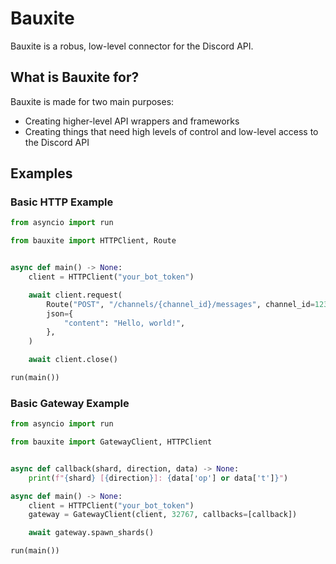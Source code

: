 # Bauxite

Bauxite is a robus, low-level connector for the Discord API.

## What is Bauxite for?

Bauxite is made for two main purposes:

- Creating higher-level API wrappers and frameworks
- Creating things that need high levels of control and low-level access to the Discord API

## Examples

### Basic HTTP Example

```py
from asyncio import run

from bauxite import HTTPClient, Route


async def main() -> None:
    client = HTTPClient("your_bot_token")

    await client.request(
        Route("POST", "/channels/{channel_id}/messages", channel_id=1234),
        json={
            "content": "Hello, world!",
        },
    )

    await client.close()

run(main())
```

### Basic Gateway Example

```py
from asyncio import run

from bauxite import GatewayClient, HTTPClient


async def callback(shard, direction, data) -> None:
    print(f"{shard} [{direction}]: {data['op'] or data['t']}")

async def main() -> None:
    client = HTTPClient("your_bot_token")
    gateway = GatewayClient(client, 32767, callbacks=[callback])

    await gateway.spawn_shards()

run(main())
```
